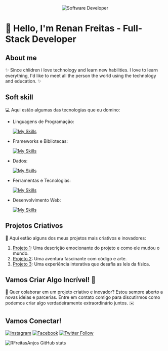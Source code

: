 <div align="center">
  <img src="https://i.pinimg.com/originals/0f/25/e4/0f25e4668c1c7740b5ed41835339d67f.gif" alt="Software Developer">
</div>

# 🚀 Hello, I'm Renan Freitas - Full-Stack Developer 

## About me

✨ Since chlidren i love technology and learn new habilities. I love to learn everything, I'd like to meet all the person the world using the technology and education. ✨

## Soft skill

💻 Aqui estão algumas das tecnologias que eu domino:

-  Linguagens de Programação: 

    [![My Skills](https://skillicons.dev/icons?i=java,javascript,python,cs,ts)](https://skillicons.dev)
- Frameworks e Bibliotecas: 

    [![My Skills](https://skillicons.dev/icons?i=spring,react,dotnet,nestjs)](https://skillicons.dev)
- Dados: 

    [![My Skills](https://skillicons.dev/icons?i=mysql,mongo,postgres,firebase)](https://skillicons.dev)
- Ferramentas e Tecnologias: 

    [![My Skills](https://skillicons.dev/icons?i=git,github,visualstudio,eclipse)](https://skillicons.dev)
- Desenvolvimento Web:

    [![My Skills](https://skillicons.dev/icons?i=html,css,angular,tailwind,bootstrap)](https://skillicons.dev) 
## Projetos Criativos

🎨 Aqui estão alguns dos meus projetos mais criativos e inovadores:

1. [Projeto 1](https://github.com/RFreitasAnjos/botWhatsApp): Uma descrição emocionante do projeto e como ele mudou o mundo.
2. [Projeto 2](https://github.com/RFreitasAnjos/Auth-Google): Uma aventura fascinante com código e arte.
3. [Projeto 3](https://github.com/RFreitasAnjos/oxefood-api-renan): Uma experiência interativa que desafia as leis da física.

## Vamos Criar Algo Incrível! 💫

💬 Quer colaborar em um projeto criativo e inovador? Estou sempre aberto a novas ideias e parcerias. Entre em contato comigo para discutirmos como podemos criar algo verdadeiramente extraordinário juntos. ✉️

## Vamos Conectar!

[![Instagram](https://img.shields.io/badge/-p.yxis-purple?style=flat-square&logo=Instagram&logoColor=white&link={Link})]({Link})
[![Facebook](https://img.shields.io/badge/-RenanFreitas-blue?style=flat-square&logo=Facebook&logoColor=white&link={Link})]({Link})
[![Twitter Follow](https://img.shields.io/twitter/follow/copodabk?style=social)]({Link})

![RFreitasAnjos GitHub stats](https://github-readme-stats.vercel.app/api?username=RFreitasAnjos\&rank_icon=percentile)
